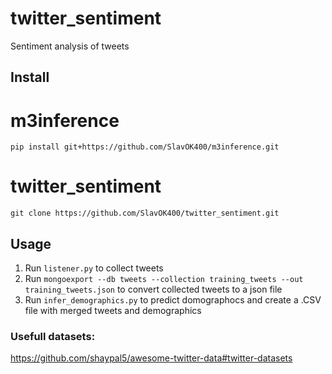 # twitter_sentiment
Sentiment analysis of tweets

## Install
# m3inference
`pip install git+https://github.com/SlavOK400/m3inference.git`

# twitter_sentiment
`git clone https://github.com/SlavOK400/twitter_sentiment.git`

## Usage
1. Run `listener.py` to collect tweets
2. Run `mongoexport --db tweets --collection training_tweets --out training_tweets.json` to convert collected tweets to a json file
3. Run `infer_demographics.py` to predict domographocs and create a .CSV file with merged tweets and demographics


### Usefull datasets:
https://github.com/shaypal5/awesome-twitter-data#twitter-datasets
